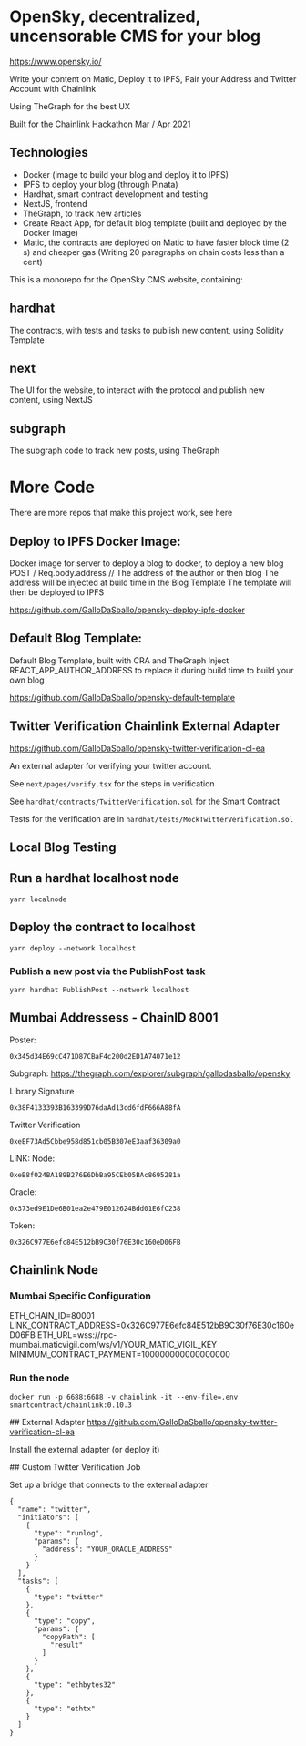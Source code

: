 # OpenSky, decentralized, uncensorable CMS for your blog

https://www.opensky.io/

Write your content on Matic, 
Deploy it to IPFS, 
Pair your Address and Twitter Account with Chainlink

Using TheGraph for the best UX

Built for the Chainlink  Hackathon Mar / Apr 2021

## Technologies
- Docker (image to build your blog and deploy it to IPFS)
- IPFS to deploy your blog (through Pinata)
- Hardhat, smart contract development and testing
- NextJS, frontend
- TheGraph, to track new articles
- Create React App, for default blog template (built and deployed by the Docker Image)
- Matic, the contracts are deployed on Matic to have faster block time (2 s) and cheaper gas (Writing 20 paragraphs on chain costs less than a cent)

This is a monorepo for the OpenSky CMS website, containing:

## hardhat
The contracts, with tests and tasks to publish new content, using Solidity Template

## next
The UI for the website, to interact with the protocol and publish new content, using NextJS

## subgraph
The subgraph code to track new posts, using TheGraph

# More Code

There are more repos that make this project work, see here

## Deploy to IPFS Docker Image:

Docker image for server to deploy a blog to docker, to deploy a new blog
POST / 
Req.body.address // The address of the author or then blog
The address will be injected at build time in the Blog Template
The template will then be deployed to IPFS

https://github.com/GalloDaSballo/opensky-deploy-ipfs-docker


## Default Blog Template:

Default Blog Template, built with CRA and TheGraph
Inject REACT_APP_AUTHOR_ADDRESS to replace it during build time to build your own blog

https://github.com/GalloDaSballo/opensky-default-template

## Twitter Verification Chainlink External Adapter

https://github.com/GalloDaSballo/opensky-twitter-verification-cl-ea

An external adapter for verifying your twitter account.

See `next/pages/verify.tsx` for the steps in verification

See `hardhat/contracts/TwitterVerification.sol` for the Smart Contract

Tests for the verification are in `hardhat/tests/MockTwitterVerification.sol`

## Local Blog Testing

## Run a hardhat localhost node
```
yarn localnode
```

## Deploy the contract to localhost
```
yarn deploy --network localhost 
```

### Publish a new post via the PublishPost task
```
yarn hardhat PublishPost --network localhost
```



## Mumbai Addressess - ChainID 8001

Poster:
```
0x345d34E69cC471D87CBaF4c200d2ED1A74071e12
```

Subgraph:
https://thegraph.com/explorer/subgraph/gallodasballo/opensky


Library Signature
```
0x38F4133393B163399D76daAd13cd6fdF666A88fA
```

Twitter Verification
```
0xeEF73Ad5Cbbe958d851cb05B307eE3aaf36309a0
```

LINK:
Node:
```
0xeB8f024BA189B276E6DbBa95CEb05BAc8695281a
```

Oracle:
```
0x373ed9E1De6B01ea2e479E012624Bdd01E6fC238
```

Token:
```
0x326C977E6efc84E512bB9C30f76E30c160eD06FB
```



## Chainlink Node

### Mumbai Specific Configuration
ETH_CHAIN_ID=80001
LINK_CONTRACT_ADDRESS=0x326C977E6efc84E512bB9C30f76E30c160eD06FB
ETH_URL=wss://rpc-mumbai.maticvigil.com/ws/v1/YOUR_MATIC_VIGIL_KEY
MINIMUM_CONTRACT_PAYMENT=100000000000000000

### Run the node
```
docker run -p 6688:6688 -v chainlink -it --env-file=.env smartcontract/chainlink:0.10.3
```


## External Adapter
https://github.com/GalloDaSballo/opensky-twitter-verification-cl-ea

Install the external adapter (or deploy it)

## Custom Twitter Verification Job

Set up a bridge that connects to the external adapter

```
{
  "name": "twitter",
  "initiators": [
    {
      "type": "runlog",
      "params": {
        "address": "YOUR_ORACLE_ADDRESS"
      }
    }
  ],
  "tasks": [
    {
      "type": "twitter"
    },
    {
      "type": "copy",
      "params": {
        "copyPath": [
          "result"
        ]
      }
    },
    {
      "type": "ethbytes32"
    },
    {
      "type": "ethtx"
    }
  ]
}
```
